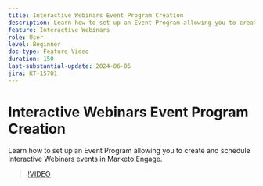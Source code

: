 ```yaml
---
title: Interactive Webinars Event Program Creation
description: Learn how to set up an Event Program allowing you to create and schedule Interactive Webinars events in Marketo Engage.
feature: Interactive Webinars
role: User
level: Beginner
doc-type: Feature Video
duration: 150
last-substantial-update: 2024-06-05
jira: KT-15701
---
```


# Interactive Webinars Event Program Creation

Learn how to set up an Event Program allowing you to create and schedule Interactive Webinars events in Marketo Engage.

>[!VIDEO](https://video.tv.adobe.com/v/3429639/?learn=on)
